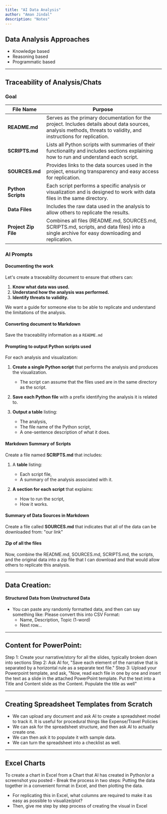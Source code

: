 ```yaml
---
title: "AI Data Analysis"
author: "Aman Jindal"
description: "Notes"
---
```


## **Data Analysis Approaches**

- Knowledge based
- Reasoning based
- Programmatic based

---

## **Traceability of Analysis/Chats**

### **Goal**

| **File Name**         | **Purpose**                                                                                                  |
|------------------------|------------------------------------------------------------------------------------------------------------|
| **README.md**          | Serves as the primary documentation for the project. Includes details about data sources, analysis methods, threats to validity, and instructions for replication. |
| **SCRIPTS.md**         | Lists all Python scripts with summaries of their functionality and includes sections explaining how to run and understand each script. |
| **SOURCES.md**         | Provides links to the data sources used in the project, ensuring transparency and easy access for replication.                     |
| **Python Scripts**     | Each script performs a specific analysis or visualization and is designed to work with data files in the same directory.            |
| **Data Files**         | Includes the raw data used in the analysis to allow others to replicate the results.                                             |
| **Project Zip File**   | Combines all files (README.md, SOURCES.md, SCRIPTS.md, scripts, and data files) into a single archive for easy downloading and replication. |

### **AI Prompts**

#### **Documenting the work**

Let's create a traceability document to ensure that others can:

1. **Know what data was used.**
2. **Understand how the analysis was performed.**
3. **Identify threats to validity.**

We want a guide for someone else to be able to replicate and understand the limitations of the analysis.

#### **Converting document to Markdown**

Save the traceability information as a `README.md`

#### **Prompting to output Python scripts used**

For each analysis and visualization:

1. **Create a single Python script** that performs the analysis and produces the visualization.
   - The script can assume that the files used are in the same directory as the script.

2. **Save each Python file** with a prefix identifying the analysis it is related to.

3. **Output a table** listing:
   - The analysis,
   - The file name of the Python script,
   - A one-sentence description of what it does.

#### **Markdown Summary of Scripts**

Create a file named **SCRIPTS.md** that includes:

1. A **table** listing:
   - Each script file,
   - A summary of the analysis associated with it.

2. **A section for each script** that explains:
   - How to run the script,
   - How it works.

#### **Summary of Data Sources in Markdown**

Create a file called **SOURCES.md** that indicates that all of the data can be downloaded from: "our link"

#### **Zip  of all the files**

Now, combine the README.md, SOURCES.md, SCRIPTS.md, the scripts, and the original data into a zip file that I can download and that would allow others to replicate this analysis.

---

## **Data Creation:**

#### **Structured Data from Unstructured Data**

- You can paste any randomly formatted data, and then can say something like: Please convert this into CSV Format: 
  - Name, Description, Topic (1-word)
  - Next row...
  
---

## **Content for PowerPoint:**

Step 1: Create your narrative/story for all the slides, typically broken down into sections
Step 2: Ask AI for, "Save each element of the narrative that is separated by a horizontal rule as a separate text file."
Step 3: Upload your Powerpoint template, and ask, "Now, read each file in one by one and insert the text as a slide in the attached PowerPoint template. Put the text into a Title and Content slide as the Content. Populate the title as well"

---

## **Creating Spreadsheet Templates from Scratch**

- We can upload any document and ask AI to create a spreadsheet model to track it. It is useful for procedural things like Expense/Travel Policies
- We can ask for the spreadsheet structure, and then ask AI to actually create one.
- We can then ask it to populate it with sample data.
- We can turn the spreadsheet into a checklist as well.


---

## **Excel Charts**

To create a chart in Excel from a Chart that AI has created in Python/or a screenshot you posted - Break the process in two steps: Putting the data together in a convenient format in Excel, and then plotting the data.

- For replicating this in Excel, what columns are required to make it as easy as possible to visualize/plot?
- Then, give me step by step process of creating the visual in Excel
